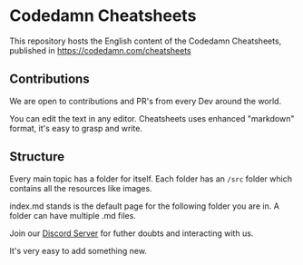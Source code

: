 # Codedamn Cheatsheets

This repository hosts the English content of the Codedamn Cheatsheets, published in https://codedamn.com/cheatsheets

## Contributions
We are open to contributions and PR's from every Dev around the world.

You can edit the text in any editor. Cheatsheets uses enhanced "markdown" format, it's easy to grasp and write.

## Structure
Every main topic has a folder for itself.
Each folder has an `/src` folder which contains all the resources like images. 

index.md stands is the default page for the following folder you are in.
A folder can have multiple .md files. 

Join our [Discord Server](https://discord.com/invite/brtAY92J2r) for futher doubts and interacting with us. 



It's very easy to add something new.

